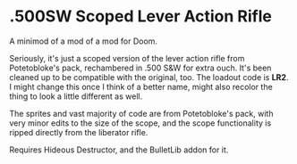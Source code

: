 # .500SW Scoped Lever Action Rifle 
A minimod of a mod of a mod for Doom.


Seriously, it's just a scoped version of the lever action rifle from Potetobloke's pack, rechambered in .500 S&W for extra ouch.
It's been cleaned up to be compatible with the original, too.
The loadout code is **LR2**. I might change this once I think of a better name, might also recolor the thing to look a little different as well.

The sprites and vast majority of code are from Potetobloke's pack, with very minor edits to the size of the scope, and the scope functionality is ripped directly from the liberator rifle.

Requires Hideous Destructor, and the BulletLib addon for it.
